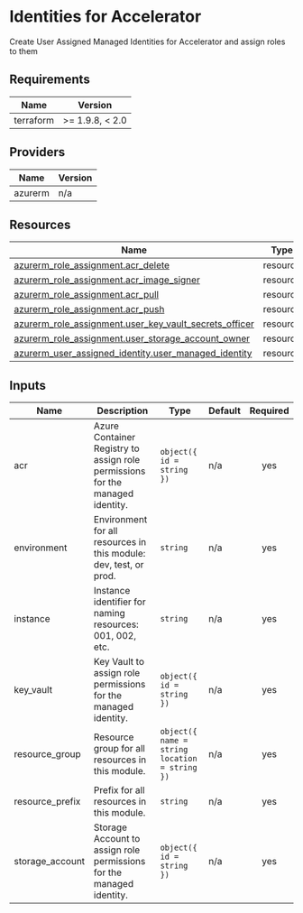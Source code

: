 <!-- BEGIN_TF_DOCS -->
<!-- markdown-table-prettify-ignore-start -->
# Identities for Accelerator

Create User Assigned Managed Identities for Accelerator and assign roles to them

## Requirements

| Name | Version |
|------|---------|
| terraform | >= 1.9.8, < 2.0 |

## Providers

| Name | Version |
|------|---------|
| azurerm | n/a |

## Resources

| Name | Type |
|------|------|
| [azurerm_role_assignment.acr_delete](https://registry.terraform.io/providers/hashicorp/azurerm/latest/docs/resources/role_assignment) | resource |
| [azurerm_role_assignment.acr_image_signer](https://registry.terraform.io/providers/hashicorp/azurerm/latest/docs/resources/role_assignment) | resource |
| [azurerm_role_assignment.acr_pull](https://registry.terraform.io/providers/hashicorp/azurerm/latest/docs/resources/role_assignment) | resource |
| [azurerm_role_assignment.acr_push](https://registry.terraform.io/providers/hashicorp/azurerm/latest/docs/resources/role_assignment) | resource |
| [azurerm_role_assignment.user_key_vault_secrets_officer](https://registry.terraform.io/providers/hashicorp/azurerm/latest/docs/resources/role_assignment) | resource |
| [azurerm_role_assignment.user_storage_account_owner](https://registry.terraform.io/providers/hashicorp/azurerm/latest/docs/resources/role_assignment) | resource |
| [azurerm_user_assigned_identity.user_managed_identity](https://registry.terraform.io/providers/hashicorp/azurerm/latest/docs/resources/user_assigned_identity) | resource |

## Inputs

| Name | Description | Type | Default | Required |
|------|-------------|------|---------|:--------:|
| acr | Azure Container Registry to assign role permissions for the managed identity. | ```object({ id = string })``` | n/a | yes |
| environment | Environment for all resources in this module: dev, test, or prod. | `string` | n/a | yes |
| instance | Instance identifier for naming resources: 001, 002, etc. | `string` | n/a | yes |
| key\_vault | Key Vault to assign role permissions for the managed identity. | ```object({ id = string })``` | n/a | yes |
| resource\_group | Resource group for all resources in this module. | ```object({ name = string location = string })``` | n/a | yes |
| resource\_prefix | Prefix for all resources in this module. | `string` | n/a | yes |
| storage\_account | Storage Account to assign role permissions for the managed identity. | ```object({ id = string })``` | n/a | yes |
<!-- markdown-table-prettify-ignore-end -->
<!-- END_TF_DOCS -->
